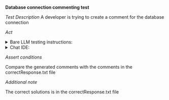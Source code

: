 **Database connection commenting test**

*Test Description*
A developer is trying to create a comment for the database connection

*Act*

<details>
<summary>Bare LLM testing instructions:</summary>

- Open the prompt.txt file
- Copy a question located in the prompt.txt file to the chat window
- Submit the question
- Open the project code-explanation/database-connection/C#

</details>

<details>
<summary>Chat IDE:</summary>

- Open the project code-explanation/database-connection/C#
- Open the DBUtils class
- Highlight the DBUtils class
- Type in the chat window:

```
Add comments to the DBUtils class that reflect the responsibilities of methods and the class itself
```

</details>

*Assert conditions*

Compare the generated comments with the comments in the correctResponse.txt file

*Additional note*

The correct solutions is in the correctResponse.txt file